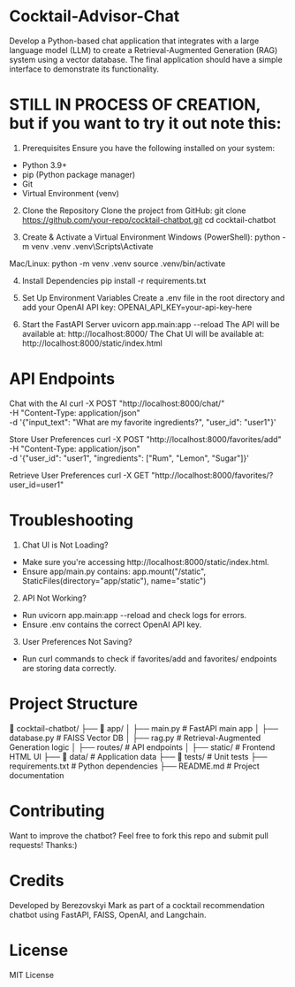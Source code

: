 # Cocktail-Advisor-Chat
Develop a Python-based chat application that integrates with a large language model (LLM) to create a Retrieval-Augmented Generation (RAG) system using a vector database. The final application should have a simple interface to demonstrate its functionality.

# STILL IN PROCESS OF CREATION, but if you want to try it out note this:

1. Prerequisites
Ensure you have the following installed on your system:
* Python 3.9+
* pip (Python package manager)
* Git
* Virtual Environment (venv)

2. Clone the Repository
Clone the project from GitHub:
git clone https://github.com/your-repo/cocktail-chatbot.git
cd cocktail-chatbot

3. Create & Activate a Virtual Environment
Windows (PowerShell):
python -m venv .venv
.venv\Scripts\Activate

Mac/Linux:
python -m venv .venv
source .venv/bin/activate

4. Install Dependencies
pip install -r requirements.txt

5. Set Up Environment Variables
Create a .env file in the root directory and add your OpenAI API key:
OPENAI_API_KEY=your-api-key-here

6. Start the FastAPI Server
uvicorn app.main:app --reload
The API will be available at: http://localhost:8000/
The Chat UI will be available at: http://localhost:8000/static/index.html

# API Endpoints

Chat with the AI
curl -X POST "http://localhost:8000/chat/" \
     -H "Content-Type: application/json" \
     -d '{"input_text": "What are my favorite ingredients?", "user_id": "user1"}'

Store User Preferences
curl -X POST "http://localhost:8000/favorites/add" \
     -H "Content-Type: application/json" \
     -d '{"user_id": "user1", "ingredients": ["Rum", "Lemon", "Sugar"]}'

Retrieve User Preferences
curl -X GET "http://localhost:8000/favorites/?user_id=user1"

# Troubleshooting

1. Chat UI is Not Loading?
* Make sure you're accessing http://localhost:8000/static/index.html.
* Ensure app/main.py contains:
app.mount("/static", StaticFiles(directory="app/static"), name="static")

2. API Not Working?
* Run uvicorn app.main:app --reload and check logs for errors.
* Ensure .env contains the correct OpenAI API key.

3. User Preferences Not Saving?
* Run curl commands to check if favorites/add and favorites/ endpoints are storing data correctly.

# Project Structure
📂 cocktail-chatbot/
├── 📂 app/
│   ├── main.py        # FastAPI main app
│   ├── database.py    # FAISS Vector DB
│   ├── rag.py         # Retrieval-Augmented Generation logic
│   ├── routes/        # API endpoints
│   ├── static/        # Frontend HTML UI
├── 📂 data/          # Application data
├── 📂 tests/          # Unit tests
├── requirements.txt   # Python dependencies
├── README.md          # Project documentation

# Contributing
Want to improve the chatbot? Feel free to fork this repo and submit pull requests! Thanks:)

# Credits
Developed by Berezovskyi Mark as part of a cocktail recommendation chatbot using FastAPI, FAISS, OpenAI, and Langchain.

# License
MIT License


